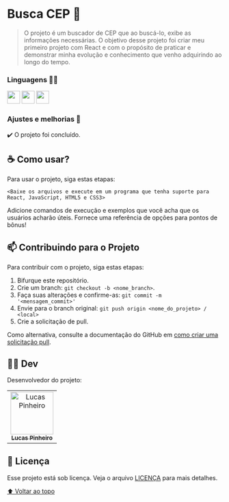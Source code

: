 # Busca CEP 🔎

> O projeto é um buscador de CEP que ao buscá-lo, exibe as informações necessárias. O objetivo desse projeto foi criar meu primeiro projeto com React e com o propósito de praticar e demonstrar minha evolução e conhecimento que venho adquirindo ao longo do tempo. 
### Linguagens 👨‍🏫

<code><img height="30" src="https://cdn-icons-png.flaticon.com/512/732/732212.png"></code>
<code><img height="30" src="https://cdn-icons-png.flaticon.com/512/732/732190.png"></code>
<code><img height="30" src="https://cdn-icons-png.flaticon.com/512/5968/5968292.png"></code>

### Ajustes e melhorias 🔧

✔️ O projeto foi concluído. 

## ☕ Como usar?
Para usar o projeto, siga estas etapas:

```
<Baixe os arquivos e execute em um programa que tenha suporte para React, JavaScript, HTML5 e CSS3>
```

Adicione comandos de execução e exemplos que você acha que os usuários acharão úteis. Fornece uma referência de opções para pontos de bônus!

## 📫 Contribuindo para o Projeto

Para contribuir com o projeto, siga estas etapas:

1. Bifurque este repositório.
2. Crie um branch: `git checkout -b <nome_branch>`.
3. Faça suas alterações e confirme-as: `git commit -m '<mensagem_commit>'`
4. Envie para o branch original: `git push origin <nome_do_projeto> / <local>`
5. Crie a solicitação de pull.

Como alternativa, consulte a documentação do GitHub em [como criar uma solicitação pull](https://help.github.com/en/github/collaborating-with-issues-and-pull-requests/creating-a-pull-request).

## 👨‍💻 Dev

Desenvolvedor do projeto:

<table>
  <tr>
    <td align="center">
      <a href="#">
        <img src="https://avatars.githubusercontent.com/u/124714182?v=4" width="100px;" alt="Lucas Pinheiro"/><br>
        <sub>
          <b>Lucas Pinheiro</b>
        </sub>
      </a>
    </td>
  </tr>
</table>

## 📝 Licença

Esse projeto está sob licença. Veja o arquivo [LICENÇA](LICENSE.md) para mais detalhes.

[⬆ Voltar ao topo](README.md)<br>
